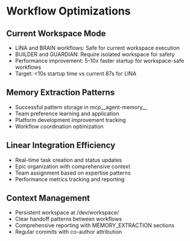 # Workflow Optimizations

## Current Workspace Mode
- LINA and BRAIN workflows: Safe for current workspace execution
- BUILDER and GUARDIAN: Require isolated workspace for safety
- Performance improvement: 5-10x faster startup for workspace-safe workflows
- Target: <10s startup time vs current 87s for LINA

## Memory Extraction Patterns
- Successful pattern storage in mcp__agent-memory__
- Team preference learning and application
- Platform development improvement tracking
- Workflow coordination optimization

## Linear Integration Efficiency
- Real-time task creation and status updates
- Epic organization with comprehensive context
- Team assignment based on expertise patterns
- Performance metrics tracking and reporting

## Context Management
- Persistent workspace at /dev/workspace/
- Clear handoff patterns between workflows
- Comprehensive reporting with MEMORY_EXTRACTION sections
- Regular commits with co-author attribution